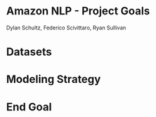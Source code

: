 # Amazon NLP - Project Goals
Dylan Schultz, Federico Scivittaro, Ryan Sullivan

# Datasets

# Modeling Strategy

# End Goal
